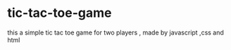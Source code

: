 # tic-tac-toe-game
this a simple tic tac toe game  for two players , made by javascript ,css and html
